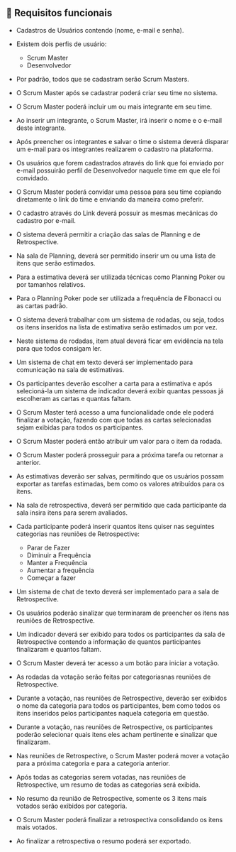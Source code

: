 
## :pencil: Requisitos funcionais 
- Cadastros de Usuários contendo (nome, e-mail e senha).<br>

- Existem dois perfis de usuário:<br>
  - Scrum Master<br>
  - Desenvolvedor<br>

- Por padrão, todos que se cadastram serão Scrum Masters.<br>

- O Scrum Master após se cadastrar poderá criar seu time no sistema.<br>

- O Scrum Master poderá incluir um ou mais integrante em seu time.<br>

- Ao inserir um integrante, o Scrum Master, irá inserir o nome e o e-mail deste integrante.<br>

- Após preencher os integrantes e salvar o time o sistema deverá disparar um e-mail para os integrantes realizarem o cadastro na plataforma.<br>

- Os usuários que forem cadastrados através do link que foi enviado por e-mail possuirão perfil de Desenvolvedor naquele time em que ele foi convidado.<br>

- O Scrum Master poderá convidar uma pessoa para seu time copiando diretamente o link do time e enviando da maneira como preferir.<br>

- O cadastro através do Link deverá possuir as mesmas mecânicas do cadastro por e-mail.<br>

- O sistema deverá permitir a criação das salas de Planning e de Retrospective.<br>

- Na sala de Planning, deverá ser permitido inserir um ou uma lista de itens que serão estimados.<br>

- Para a estimativa deverá ser utilizada técnicas como Planning Poker ou por tamanhos relativos.<br>

- Para o Planning Poker pode ser utilizada a frequência de Fibonacci ou as cartas padrão.<br>

- O sistema deverá trabalhar com um sistema de rodadas, ou seja, todos os itens inseridos na lista de estimativa serão estimados um por vez.<br>
 
- Neste sistema de rodadas, item atual deverá ficar em evidência na tela para que todos consigam ler.<br>

- Um sistema de chat em texto deverá ser implementado para comunicação na sala de estimativas.<br>

- Os participantes deverão escolher a carta para a estimativa e após selecioná-la um sistema de indicador deverá exibir quantas pessoas já escolheram as cartas e quantas faltam.<br>

- O Scrum Master terá acesso a uma funcionalidade onde ele poderá finalizar a votação, fazendo com que todas as cartas selecionadas sejam exibidas para todos os participantes.<br>

- O Scrum Master poderá então atribuir um valor para o item da rodada.<br>

- O Scrum Master poderá prosseguir para a próxima tarefa ou retornar a anterior.<br>

- As estimativas deverão ser salvas, permitindo que os usuários possam exportar as tarefas estimadas, bem como os valores atribuídos para os itens.<br>

- Na sala de retrospectiva, deverá ser permitido que cada participante da sala insira itens para serem avaliados.<br>

- Cada participante poderá inserir quantos itens quiser nas seguintes categorias nas reuniões de Retrospective: 
  - Parar de Fazer 
  - Diminuir a Frequência 
  - Manter a Frequência 
  - Aumentar a frequência 
  - Começar a fazer<br>

- Um sistema de chat de texto deverá ser implementado para a sala de Retrospective.<br>

- Os usuários poderão sinalizar que terminaram de preencher os itens nas reuniões de Retrospective.<br>

- Um indicador deverá ser exibido para todos os participantes da sala de Retrospective contendo a informação de quantos participantes finalizaram e quantos faltam.<br>

- O Scrum Master deverá ter acesso a um botão para iniciar a votação.<br>

- As rodadas da votação serão feitas por categoriasnas reuniões de Retrospective.<br>

- Durante a votação, nas reuniões de Retrospective, deverão ser exibidos o nome da categoria para todos os participantes, bem como todos os itens inseridos pelos participantes naquela categoria em questão.<br>

- Durante a votação, nas reuniões de Retrospective, os participantes poderão selecionar quais itens eles acham pertinente e sinalizar que finalizaram.<br>

- Nas reuniões de Retrospective, o Scrum Master poderá mover a votação para a próxima categoria e para a categoria anterior.<br>

- Após todas as categorias serem votadas, nas reuniões de Retrospective, um resumo de todas as categorias será exibida.<br>

- No resumo da reunião de Retrospective, somente os 3 itens mais votados serão exibidos por categoria.<br>

- O Scrum Master poderá finalizar a retrospectiva consolidando os itens mais votados.<br>

- Ao finalizar a retrospectiva o resumo poderá ser exportado.<br>

  
<br>